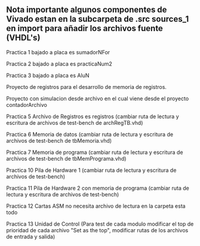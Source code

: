 ## Nota importante algunos componentes de Vivado estan en la subcarpeta de .src sources\_1 en import para añadir los archivos fuente (VHDL's) ##

Practica 1 bajado a placa es sumadorNFor

Practica 2 bajado a placa es practicaNum2

Practica 3 bajado a placa es AluN

Proyecto de registros para el desarrollo de memoria de registros.

Proyecto con simulacion desde archivo en el cual viene desde el proyecto contadorArchivo

Practica 5 Archivo de Registros es registros (cambiar ruta de lectura y escritura de archivos de test-bench de archRegTB.vhd)

Practica 6 Memoria de datos (cambiar ruta de lectura y escritura de archivos de test-bench de tbMemoria.vhd)

Practica 7 Memoria de programa (cambiar ruta de lectura y escritura de archivos de test-bench de tbMemPrograma.vhd)

Practica 10 Pila de Hardware 1 (cambiar ruta de lectura y escritura de archivos de test-bench)

Practica 11 Pila de Hardware 2 con memoria de programa (cambiar ruta de lectura y escritura de archivos de test-bench)

Practica 12 Cartas ASM no necesita archivo de lectura en la carpeta esta todo

Practica 13 Unidad de Control (Para test de cada modulo modificar el top de prioridad de cada archivo "Set as the top", modificar rutas de los archivos de entrada y salida)
